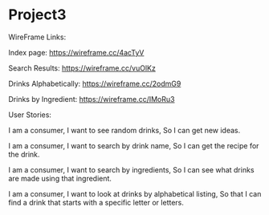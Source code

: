 # Project3


WireFrame Links:

Index page: https://wireframe.cc/4acTyV

Search Results: https://wireframe.cc/vuOlKz

Drinks Alphabetically: https://wireframe.cc/2odmG9

Drinks by Ingredient: https://wireframe.cc/IMoRu3

User Stories:

I am a consumer, I want to see random drinks, So I can get new ideas.

I am a consumer, I want to search by drink name, So I can get the recipe for the drink.

I am a consumer, I want to search by ingredients, So I can see what drinks are made using that ingredient.

I am a consumer, I want to look at drinks by alphabetical listing, So that I can find a drink that starts with a specific letter or letters.
